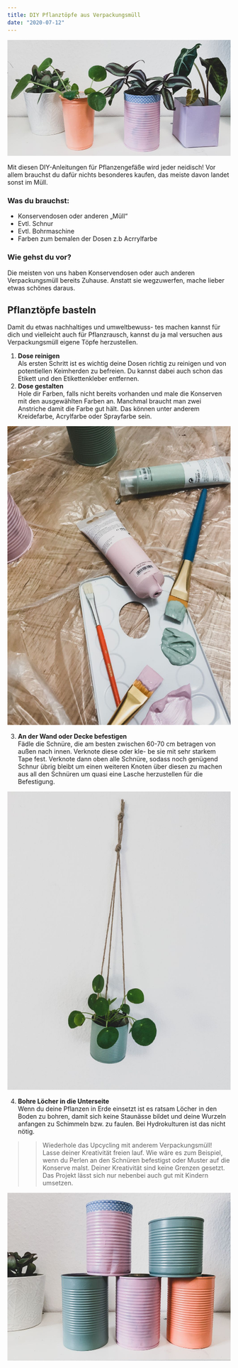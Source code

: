```yaml
---
title: DIY Pflanztöpfe aus Verpackungsmüll
date: "2020-07-12"
---
```

![Töpfe](./1.jpg)

Mit diesen DIY-Anleitungen für Pflanzengefäße wird jeder neidisch! Vor allem brauchst du dafür nichts besonderes kaufen, das meiste davon landet sonst im Müll.

### Was du brauchst:
- Konservendosen oder anderen „Müll“
- Evtl. Schnur
- Evtl. Bohrmaschine
- Farben zum bemalen der Dosen z.b Acrrylfarbe

### Wie gehst du vor?
Die meisten von uns haben Konservendosen oder auch anderen Verpackungsmüll bereits Zuhause. Anstatt sie wegzuwerfen, mache lieber etwas schönes daraus.

## Pflanztöpfe basteln
Damit du etwas nachhaltiges und umweltbewuss-
tes machen kannst für dich und vielleicht auch
für Pflanzrausch, kannst du ja mal versuchen
aus Verpackungsmüll eigene Töpfe herzustellen.

1. **Dose reinigen**\
Als ersten Schritt ist es wichtig deine Dosen richtig zu reinigen und von potentiellen Keimherden zu befreien. Du kannst dabei auch schon das Etikett und den Etikettenkleber entfernen.
2. **Dose gestalten**\
Hole dir Farben, falls nicht bereits vorhanden und male die Konserven mit den ausgewählten Farben an. Manchmal braucht man zwei Anstriche damit die Farbe gut hält. Das können unter anderem Kreidefarbe, Acrylfarbe oder Sprayfarbe sein.

![Malutensilien](./2.jpg)

3. **An der Wand oder Decke befestigen**\
Fädle die Schnüre, die am besten zwischen 60-70 cm
betragen von außen nach innen. Verknote diese oder kle-
be sie mit sehr starkem Tape fest. Verknote dann oben alle
Schnüre, sodass noch genügend Schnur übrig bleibt
um einen weiteren Knoten über diesen zu machen
aus all den Schnüren um quasi eine Lasche herzustellen
für die Befestigung.

![Top an Wand](./3.jpg)

4. **Bohre Löcher in die Unterseite**\
Wenn du deine Pflanzen in Erde einsetzt ist es ratsam Löcher in den Boden zu bohren, damit sich keine Staunässe bildet und deine Wurzeln anfangen zu Schimmeln bzw. zu faulen. Bei Hydrokulturen ist das nicht nötig.

>>Wiederhole das Upcycling mit anderem Verpackungsmüll! Lasse deiner Kreativität freien lauf. Wie wäre es zum Beispiel, wenn du Perlen an den Schnüren befestigst oder Muster auf die Konserve malst. Deiner Kreativität sind keine Grenzen gesetzt. Das Projekt lässt sich nur nebenbei auch gut mit Kindern umsetzen.

![Farbige Töpfe](./4.jpg)
